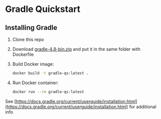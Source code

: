 # Gradle Quickstart

## Installing Gradle

1. Clone this repo

1. Download [gradle-4.8-bin.zip](https://downloads.gradle.org/distributions/gradle-4.8-bin.zip) and put it in the same folder with Dockerfile

1. Build Docker image:

    ```bash
    docker build -t gradle-qs:latest .
    ```
1. Run Docker container:

    ```bash
    docker run --rm gradle-qs:latest
    ```

See [https://docs.gradle.org/current/userguide/installation.html](https://docs.gradle.org/current/userguide/installation.html) for additional info
